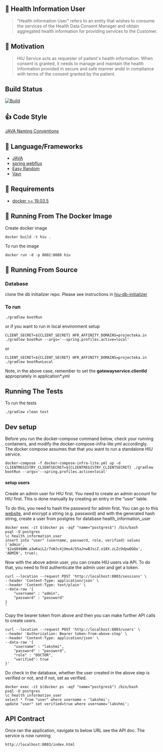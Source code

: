 ## :hospital: Health Information User

> "Health information User" refers to an entity that wishes to consume the
>  services of the Health Data Consent Manager and obtain aggregated health
>  information for providing services to the Customer.

## :muscle: Motivation

> HIU Service acts as requester of patient's health information. When consent is granted, it needs to manage and maintain the
> health information provided  in secure and safe manner andd in compliance with terms of the
> consent granted by the patient.

## Build Status

[![Build](https://github.com/ProjectEKA/health-information-user/workflows/HIU%20master%20build/badge.svg)](https://github.com/ProjectEKA/health-information-user/actions)

## :+1: Code Style

[JAVA Naming Conventions](https://google.github.io/styleguide/javaguide.html)

## :tada: Language/Frameworks

-   [JAVA](https://docs.microsoft.com/en-us/dotnet/csharp/language-reference/)
-   [spring webflux](https://docs.microsoft.com/en-us/aspnet/core/?view=aspnetcore-3.1)
-   [Easy Random](https://github.com/j-easy/easy-random)
-   [Vavr](https://www.vavr.io/vavr-docs/)

## :checkered_flag: Requirements

-   [docker >= 19.03.5](https://www.docker.com/)

## :whale: Running From The Docker Image

Create docker image

```
docker build -t hiu .
```

To run the image

```
docker run -d -p 8002:8080 hiu
```

## :rocket: Running From Source

### Database
clone the db initializer repo. Please see instructions in [hiu-db-initializer](https://github.com/ProjectEKA/hiu-db-initializer)
 
### To run

```
./gradlew bootRun
```

or if you want to run in local environment setup
```
CLIENT_SECRET=${CLIENT_SECRET} HFR_AFFINITY_DOMAINS=projecteka.in ./gradlew bootRun --args='--spring.profiles.active=local'
```
or 
```
CLIENT_SECRET=${CLIENT_SECRET} HFR_AFFINITY_DOMAINS=projecteka.in ./gradlew bootRunLocal
```
Note, in the above case, remember to set the **gatewayservice.clientId** appropriately in application*.yml  

## Running The Tests

To run the tests
```
./gradlew clean test
```

## Dev setup

Before you run the docker-compose command below, check your running containers, and modify the docker-compose-infra-lite.yml accordingly.  
The docker compose assumes that that you want to run a standalone HIU service.   
```
docker-compose -f docker-compose-infra-lite.yml up -d
CLIENTREGISTRY_CLIENTSECRET=${CLIENTREGISTRY_CLIENTSECRET} ./gradlew bootRun --args='--spring.profiles.active=local'
```

#### setup users
Create an admin user for HIU first. You need to create an admin account for HIU first. 
This is done manually by creating an entry in the “user” table. 

To do this, you need to hash the password for admin first. You can go to this [website](https://bcryptgenerator.com/), and encrypt a string (e.g. password) and with the generated hash string, create a user from postgres for database health_information_user

```
docker exec -it $(docker ps -aqf "name=^postgres$") /bin/bash
psql -U postgres
\c health_information_user
insert into "user" (username, password, role, verified) values ('admin', '$2a$04$WW.a3wKaiL2/7xWJc4jUmu4/55aJnwBJscZ.o18X.zLZcOdpwQGQa', 'ADMIN', true);
``` 

Now with the above admin user, you can create HIU users via API. 
To do that, you need to first authenticate the admin user and get a token.

```
curl --location --request POST 'http://localhost:8003/sessions' \
--header 'Content-Type: application/json' \
--header 'Content-Type: text/plain' \
--data-raw '{
    "username" : "admin", 
    "password" : "password"
}
'
``` 

Copy the bearer token from above and then you can make further API calls to create users. 

```
curl --location --request POST 'http://localhost:8003/users' \
--header 'Authorization: Bearer token-from-above-step' \
--header 'Content-Type: application/json' \
--data-raw '{
	"username" : "lakshmi",
	"password" : "password", 
	"role" : "DOCTOR",
	"verified": true
}'

```

Do check in the database, whether the user created in the above step is verified or not, and if not, set as verified.
```
docker exec -it $(docker ps -aqf "name=^postgres$") /bin/bash
psql -U postgres
\c health_information_user
select * from "user" where username = 'lakshmi';
update "user" set verified=true where username='lakshmi';
``` 

## API Contract

Once ran the application, navigate to below URL see the API doc. The service is now running

```alpha
http://localhost:8003/index.html
```
